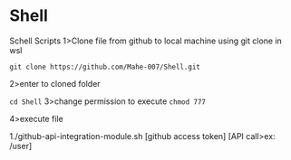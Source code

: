 # Shell
Schell Scripts
1>Clone file from github to local machine using git clone in wsl

`git clone https://github.com/Mahe-007/Shell.git`

2>enter to cloned folder

`cd Shell`
3>change permission to execute
`chmod 777`

4>execute file

1./github-api-integration-module.sh [github access token] [API call>ex: /user]
